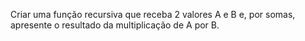 Criar uma função recursiva que receba 2 valores A e B e, por somas, apresente o resultado da 
multiplicação de A por B.